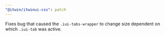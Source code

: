 ```yaml
---
"@itwin/itwinui-css": patch
---
```


Fixes bug that caused the `.iui-tabs-wrapper` to change size dependent on which `.iui-tab` was active.
